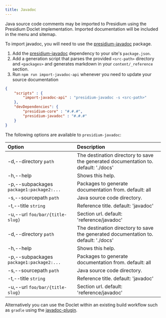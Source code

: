 ```yaml
---
title: Javadoc
---
```


Java source code comments may be imported to Presidium using the Presidium Doclet implementation. 
Imported documentation will be included in the menu and sitemap.

To import javadoc, you will need to use the [presidium-javadoc](https://www.npmjs.com/package/presidium-javadoc) package.

1. Add the [presidium-javadoc](https://www.npmjs.com/package/presidium-javadoc) dependency to your site's `package.json`.
1. Add a generation script that parses the provided `<src-path>` directory and `<packages>` and generates markdown in your `content/_reference` section.
1. Run `npm run import-javadoc-api` whenever you need to update your source documentation

```json
{
    "scripts" : {
        "import-javadoc-api" : "presidium-javadoc -s <src-path>"
    },
    "devDependencies": {
        "presidium-core" : "#.#.#",
        "presidium-javadoc" : "#.#.#"
    }
}
```

The following options are available to `presidium-javadoc`: 

| Option | Description 
|:---|:---
| -d,--directory `path`                     | The destination directory to save the generated documentation to. default: './docs'
| -h,--help                                 | Shows this help.
| -p,--subpackages `package1:package2:...`  | Packages to generate documentation from. default: all
| -s,--sourcepath `path`                    | Java source code directory.
| -t,--title `string`                        | Reference title. default: 'javadoc'
| -u,--url `foo/bar/{title-slug}`            | Section url. default: 'reference/javadoc'
| -d,--directory `path`                      | The destination directory to save the generated documentation to. default: './docs'
| -h,--help                                  | Shows this help.
| -p,--subpackages `package1:package2:...`   | Packages to generate documentation from. default: all
| -s,--sourcepath `path`                     | Java source code directory.
| -t,--title `string`                        | Reference title. default: 'javadoc'
| -u,--url `foo/bar/{title-slug}`            | Section url. default: 'reference/javadoc'

Alternatively you can use the Doclet within an existing build workflow such as `gradle` using the [javadoc-plugin](https://docs.gradle.org/current/dsl/org.gradle.api.tasks.javadoc.Javadoc.html).

